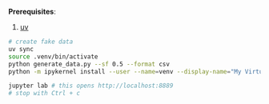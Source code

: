 

**Prerequisites**:

1. [uv](https://docs.astral.sh/uv/getting-started/installation/)


```bash
# create fake data
uv sync
source .venv/bin/activate
python generate_data.py --sf 0.5 --format csv
python -m ipykernel install --user --name=venv --display-name="My Virtual Environment"

jupyter lab # this opens http://localhost:8889
# stop with Ctrl + c
```

